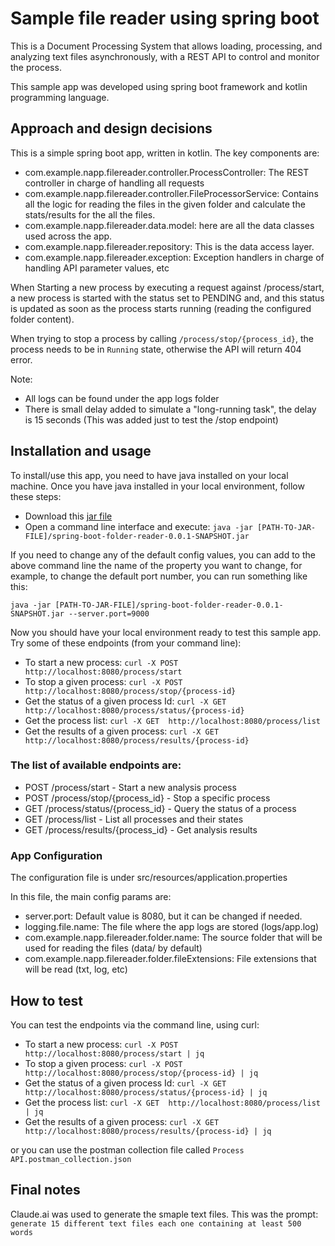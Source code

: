 # Sample file reader using spring boot

This is a Document Processing System that allows loading, processing, and analyzing text files
asynchronously, with a REST API to control and monitor the process.

This sample app was developed using spring boot framework and kotlin programming language.

## Approach and design decisions
This is a simple spring boot app, written in kotlin.
The key components are:
- com.example.napp.filereader.controller.ProcessController: The REST controller in charge of handling all requests
- com.example.napp.filereader.controller.FileProcessorService: Contains all the logic for reading the files in the given folder and calculate the stats/results for the all the files.
- com.example.napp.filereader.data.model: here are all the data classes used across the app.
- com.example.napp.filereader.repository: This is the data access layer.
- com.example.napp.filereader.exception: Exception handlers in charge of handling API parameter values, etc

When Starting a new process by executing a request against /process/start, a new process is started with the status set to PENDING
and, and this status is updated as soon as the process starts running (reading the configured folder content).

When trying to stop a process by calling ```/process/stop/{process_id}```, the process needs to be in ```Running``` state, otherwise the API will return 404 error. 

Note: 
- All logs can be found under the app logs folder
- There is small delay added to simulate a "long-running task", the delay is 15 seconds (This was added just to test the /stop endpoint)

## Installation and usage
To install/use this app, you need to have java installed on your local machine.
Once you have java installed in your local environment, follow these steps:

- Download this [jar file](https://github.com/norberto-app/spring-boot-folder-reader/raw/refs/heads/main/build/libs/spring-boot-folder-reader-0.0.1-SNAPSHOT.jar)
- Open a command line interface and execute:
  `
  java -jar [PATH-TO-JAR-FILE]/spring-boot-folder-reader-0.0.1-SNAPSHOT.jar
  `

If you need to change any of the default config values, you can add to the above command line the name of the property you want to change, 
for example, to change the default port number, you can run something like this:

  `java -jar [PATH-TO-JAR-FILE]/spring-boot-folder-reader-0.0.1-SNAPSHOT.jar --server.port=9000`

Now you should have your local environment ready to test this sample app.<br>
Try some of these endpoints (from your command line):
- To start a new process: ```curl -X POST  http://localhost:8080/process/start```
- To stop a given process: ```curl -X POST  http://localhost:8080/process/stop/{process-id}```
- Get the status of a given process Id: ```curl -X GET  http://localhost:8080/process/status/{process-id}```
- Get the process list: ```curl -X GET  http://localhost:8080/process/list```
- Get the results of a given process: ```curl -X GET  http://localhost:8080/process/results/{process-id}```


### The list of available endpoints are:

- POST /process/start - Start a new analysis process
- POST /process/stop/{process_id} - Stop a specific process
- GET /process/status/{process_id} - Query the status of a process
- GET /process/list - List all processes and their states
- GET /process/results/{process_id} - Get analysis results

### App Configuration
The configuration file is under src/resources/application.properties

In this file, the main config params are:
- server.port: Default value is 8080, but it can be changed if needed.
- logging.file.name: The file where the app logs are stored (logs/app.log)
- com.example.napp.filereader.folder.name: The source folder that will be used for reading the files (data/ by default)
- com.example.napp.filereader.folder.fileExtensions: File extensions that will be read (txt, log, etc)

## How to test
You can test the endpoints via the command line, using curl:
- To start a new process: ```curl -X POST  http://localhost:8080/process/start | jq```
- To stop a given process: ```curl -X POST  http://localhost:8080/process/stop/{process-id} | jq```
- Get the status of a given process Id: ```curl -X GET  http://localhost:8080/process/status/{process-id} | jq```
- Get the process list: ```curl -X GET  http://localhost:8080/process/list | jq```
- Get the results of a given process: ```curl -X GET  http://localhost:8080/process/results/{process-id} | jq```

or you can use the postman collection file called ```Process API.postman_collection.json```

## Final notes
Claude.ai was used to generate the smaple text files.
This was the prompt:
```generate 15 different text files each one containing at least 500 words```
